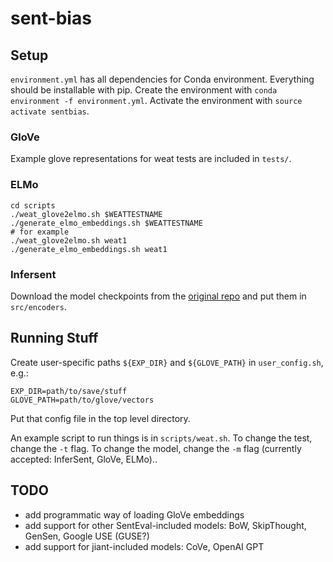 # sent-bias

## Setup 

`environment.yml` has all dependencies for Conda environment. Everything should be installable with pip.
Create the environment with `conda environment -f environment.yml`.
Activate the environment with `source activate sentbias`.

### GloVe 

Example glove representations for weat tests are included in `tests/`.

### ELMo

```
cd scripts
./weat_glove2elmo.sh $WEATTESTNAME
./generate_elmo_embeddings.sh $WEATTESTNAME
# for example
./weat_glove2elmo.sh weat1
./generate_elmo_embeddings.sh weat1
```

### Infersent

Download the model checkpoints from the [original repo](https://github.com/facebookresearch/InferSent) and put them in `src/encoders`.



## Running Stuff

Create user-specific paths `${EXP_DIR}` and `${GLOVE_PATH}` in `user_config.sh`, e.g.: 

```
EXP_DIR=path/to/save/stuff
GLOVE_PATH=path/to/glove/vectors
```

Put that config file in the top level directory.

An example script to run things is in `scripts/weat.sh`. To change the test, change the `-t` flag. To change the model, change the `-m` flag (currently accepted: InferSent, GloVe, ELMo)..



## TODO

- add programmatic way of loading GloVe embeddings
- add support for other SentEval-included models: BoW, SkipThought, GenSen, Google USE (GUSE?)
- add support for jiant-included models: CoVe, OpenAI GPT
